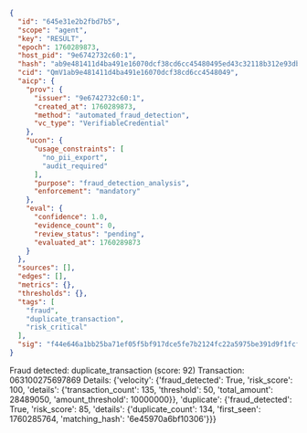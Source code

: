 ```json
{
  "id": "645e31e2b2fbd7b5",
  "scope": "agent",
  "key": "RESULT",
  "epoch": 1760289873,
  "host_pid": "9e6742732c60:1",
  "hash": "ab9e481411d4ba491e16070dcf38cd6cc45480495ed43c32118b312e93dbf99a",
  "cid": "QmV1ab9e481411d4ba491e16070dcf38cd6cc4548049",
  "aicp": {
    "prov": {
      "issuer": "9e6742732c60:1",
      "created_at": 1760289873,
      "method": "automated_fraud_detection",
      "vc_type": "VerifiableCredential"
    },
    "ucon": {
      "usage_constraints": [
        "no_pii_export",
        "audit_required"
      ],
      "purpose": "fraud_detection_analysis",
      "enforcement": "mandatory"
    },
    "eval": {
      "confidence": 1.0,
      "evidence_count": 0,
      "review_status": "pending",
      "evaluated_at": 1760289873
    }
  },
  "sources": [],
  "edges": [],
  "metrics": {},
  "thresholds": {},
  "tags": [
    "fraud",
    "duplicate_transaction",
    "risk_critical"
  ],
  "sig": "f44e646a1bb25ba71ef05f5bf917dce5fe7b2124fc22a5975be391d9f1fcf5cc"
}
```

Fraud detected: duplicate_transaction (score: 92)
Transaction: 063100275697869
Details: {'velocity': {'fraud_detected': True, 'risk_score': 100, 'details': {'transaction_count': 135, 'threshold': 50, 'total_amount': 28489050, 'amount_threshold': 10000000}}, 'duplicate': {'fraud_detected': True, 'risk_score': 85, 'details': {'duplicate_count': 134, 'first_seen': 1760285764, 'matching_hash': '6e45970a6bf10306'}}}